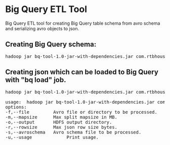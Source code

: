  Big Query ETL Tool
====================

Big Query ETL tool for creating Big Query table schema from avro schema and serializing avro objects to json.

Creating Big Query schema:
---------------------------
<pre>
hadoop jar bq-tool-1.0-jar-with-dependencies.jar com.rtbhouse.bq.avro.SchemaConverter hdfs:///user/myuser/avro_schema_file.avsc > bq_schema.bqsc
</pre>

Creating json which can be loaded to Big Query with "bq load" job.
------------------------------------------------------------------
<pre>
hadoop jar bq-tool-1.0-jar-with-dependencies.jar com.rtbhouse.bq.avro.AvroToJson com.rtbhouse.bq.avro.AvroToJson -s avro_schema_file.avsc -i /user/myuser/in_avro_files.avro -o /user/myuser/out_json_files

usage:  hadoop jar bq-tool-1.0-jar-with-dependencies.jar com.rtbhouse.bq.avro.AvroToJson com.rtbhouse.bq.avro.AvroToJson [<options>]
options:
-f,--file <arg>        Avro file or directory to be processed.
-m,--mapsize <arg>     Max split mapsize in MB.
-o,--output <arg>      HDFS output directory.
-r,--rowsize <arg>     Max json row size bytes.
-s,--avroschema <arg>  Avro schema file to be processed.
-u,--usage             Print usage.
</pre>
